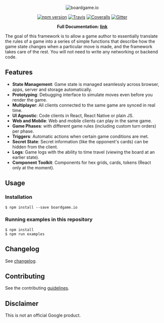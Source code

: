 <p align="center">
  <img src="https://raw.githubusercontent.com/google/boardgame.io/master/docs/logo.svg?sanitize=true" alt="boardgame.io" />
</p>

<p align="center">
<a href="https://www.npmjs.com/package/boardgame.io"><img src="https://badge.fury.io/js/boardgame.io.svg" alt="npm version" /></a>
<a href="https://travis-ci.org/google/boardgame.io"><img src="https://img.shields.io/travis/google/boardgame.io/master.svg" alt="Travis" /></a>
<a href="https://coveralls.io/github/google/boardgame.io?branch=master"><img src="https://img.shields.io/coveralls/google/boardgame.io.svg" alt="Coveralls" /></a>
<a href="https://gitter.im/boardgame-io"><img src="https://badges.gitter.im/boardgame-io.svg" alt="Gitter" /></a>
</p>

<p align="center">
  <strong>Full Documentation: <a href="https://google.github.io/boardgame.io">link</a></strong>
</p>

The goal of this framework is to allow a game author to
essentially translate the rules of a game into a series of
simple functions that describe how the game state changes
when a particular move is made, and the framework takes
care of the rest. You will not need to write any
networking or backend code.

## Features

* **State Management**: Game state is managed seamlessly across browser, apps, server and storage automatically.
* **Prototyping**: Debugging interface to simulate moves even before you render the game.
* **Multiplayer**: All clients connected to the same game are synced in real time.
* **UI Agnostic**: Code clients in React, React Native or plain JS.
* **Web and Mobile**: Web and mobile clients can play in the same game.
* **Game Phases**: with different game rules (including custom turn orders) per phase.
* **Triggers**: Automatic actions when certain game conditions are met.
* **Secret State**: Secret information (like the opponent's cards) can be hidden from the client.
* **Logs**: Game logs with the ability to time travel (viewing the board at an earlier state).
* **Component Toolkit**: Components for hex grids, cards, tokens (React only at the moment).

## Usage

### Installation

```
$ npm install --save boardgame.io
```

### Running examples in this repository

```
$ npm install
$ npm run examples
```

## Changelog

See [changelog](docs/CHANGELOG.md).

## Contributing

See the contributing [guidelines](CONTRIBUTING.md).

## Disclaimer

This is not an official Google product.
